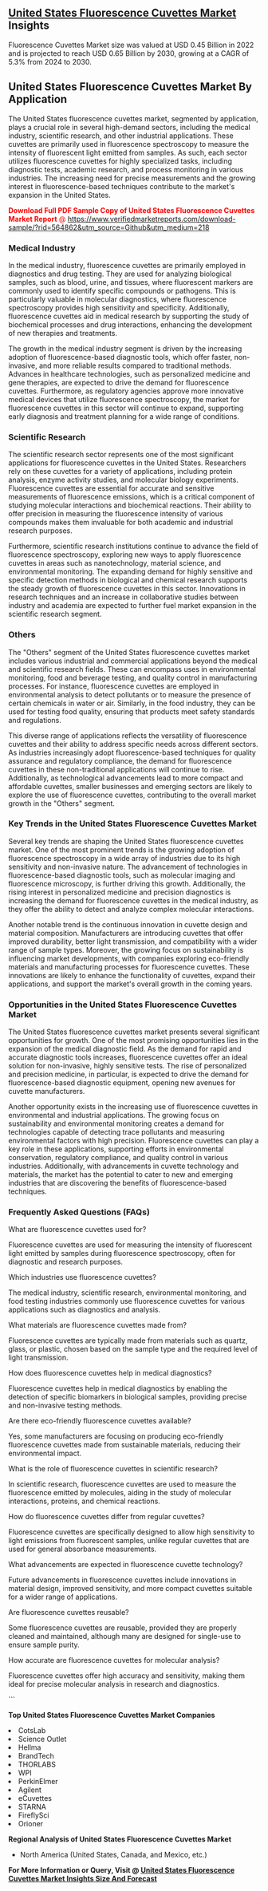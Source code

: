 <h2><a href="https://www.verifiedmarketreports.com/download-sample/?rid=564862&amp;utm_source=Github&amp;utm_medium=218" target="_blank">United States Fluorescence Cuvettes Market</a> Insights</h2><p>Fluorescence Cuvettes Market size was valued at USD 0.45 Billion in 2022 and is projected to reach USD 0.65 Billion by 2030, growing at a CAGR of 5.3% from 2024 to 2030.</p><p> <h2>United States Fluorescence Cuvettes Market By Application</h2> <p>The United States fluorescence cuvettes market, segmented by application, plays a crucial role in several high-demand sectors, including the medical industry, scientific research, and other industrial applications. These cuvettes are primarily used in fluorescence spectroscopy to measure the intensity of fluorescent light emitted from samples. As such, each sector utilizes fluorescence cuvettes for highly specialized tasks, including diagnostic tests, academic research, and process monitoring in various industries. The increasing need for precise measurements and the growing interest in fluorescence-based techniques contribute to the market's expansion in the United States.</p> <p><p><span class=""><span style="color: #ff0000;"><strong>Download Full PDF Sample Copy of United States Fluorescence Cuvettes Market Report</strong> @ </span><a href="https://www.verifiedmarketreports.com/download-sample/?rid=564862&amp;utm_source=Github&amp;utm_medium=218" target="_blank">https://www.verifiedmarketreports.com/download-sample/?rid=564862&amp;utm_source=Github&amp;utm_medium=218</a></span></p></p> <h3>Medical Industry</h3> <p>In the medical industry, fluorescence cuvettes are primarily employed in diagnostics and drug testing. They are used for analyzing biological samples, such as blood, urine, and tissues, where fluorescent markers are commonly used to identify specific compounds or pathogens. This is particularly valuable in molecular diagnostics, where fluorescence spectroscopy provides high sensitivity and specificity. Additionally, fluorescence cuvettes aid in medical research by supporting the study of biochemical processes and drug interactions, enhancing the development of new therapies and treatments.</p> <p>The growth in the medical industry segment is driven by the increasing adoption of fluorescence-based diagnostic tools, which offer faster, non-invasive, and more reliable results compared to traditional methods. Advances in healthcare technologies, such as personalized medicine and gene therapies, are expected to drive the demand for fluorescence cuvettes. Furthermore, as regulatory agencies approve more innovative medical devices that utilize fluorescence spectroscopy, the market for fluorescence cuvettes in this sector will continue to expand, supporting early diagnosis and treatment planning for a wide range of conditions.</p> <h3>Scientific Research</h3> <p>The scientific research sector represents one of the most significant applications for fluorescence cuvettes in the United States. Researchers rely on these cuvettes for a variety of applications, including protein analysis, enzyme activity studies, and molecular biology experiments. Fluorescence cuvettes are essential for accurate and sensitive measurements of fluorescence emissions, which is a critical component of studying molecular interactions and biochemical reactions. Their ability to offer precision in measuring the fluorescence intensity of various compounds makes them invaluable for both academic and industrial research purposes.</p> <p>Furthermore, scientific research institutions continue to advance the field of fluorescence spectroscopy, exploring new ways to apply fluorescence cuvettes in areas such as nanotechnology, material science, and environmental monitoring. The expanding demand for highly sensitive and specific detection methods in biological and chemical research supports the steady growth of fluorescence cuvettes in this sector. Innovations in research techniques and an increase in collaborative studies between industry and academia are expected to further fuel market expansion in the scientific research segment.</p> <h3>Others</h3> <p>The "Others" segment of the United States fluorescence cuvettes market includes various industrial and commercial applications beyond the medical and scientific research fields. These can encompass uses in environmental monitoring, food and beverage testing, and quality control in manufacturing processes. For instance, fluorescence cuvettes are employed in environmental analysis to detect pollutants or to measure the presence of certain chemicals in water or air. Similarly, in the food industry, they can be used for testing food quality, ensuring that products meet safety standards and regulations.</p> <p>This diverse range of applications reflects the versatility of fluorescence cuvettes and their ability to address specific needs across different sectors. As industries increasingly adopt fluorescence-based techniques for quality assurance and regulatory compliance, the demand for fluorescence cuvettes in these non-traditional applications will continue to rise. Additionally, as technological advancements lead to more compact and affordable cuvettes, smaller businesses and emerging sectors are likely to explore the use of fluorescence cuvettes, contributing to the overall market growth in the "Others" segment.</p> <h3>Key Trends in the United States Fluorescence Cuvettes Market</h3> <p>Several key trends are shaping the United States fluorescence cuvettes market. One of the most prominent trends is the growing adoption of fluorescence spectroscopy in a wide array of industries due to its high sensitivity and non-invasive nature. The advancement of technologies in fluorescence-based diagnostic tools, such as molecular imaging and fluorescence microscopy, is further driving this growth. Additionally, the rising interest in personalized medicine and precision diagnostics is increasing the demand for fluorescence cuvettes in the medical industry, as they offer the ability to detect and analyze complex molecular interactions.</p> <p>Another notable trend is the continuous innovation in cuvette design and material composition. Manufacturers are introducing cuvettes that offer improved durability, better light transmission, and compatibility with a wider range of sample types. Moreover, the growing focus on sustainability is influencing market developments, with companies exploring eco-friendly materials and manufacturing processes for fluorescence cuvettes. These innovations are likely to enhance the functionality of cuvettes, expand their applications, and support the market's overall growth in the coming years.</p> <h3>Opportunities in the United States Fluorescence Cuvettes Market</h3> <p>The United States fluorescence cuvettes market presents several significant opportunities for growth. One of the most promising opportunities lies in the expansion of the medical diagnostic field. As the demand for rapid and accurate diagnostic tools increases, fluorescence cuvettes offer an ideal solution for non-invasive, highly sensitive tests. The rise of personalized and precision medicine, in particular, is expected to drive the demand for fluorescence-based diagnostic equipment, opening new avenues for cuvette manufacturers.</p> <p>Another opportunity exists in the increasing use of fluorescence cuvettes in environmental and industrial applications. The growing focus on sustainability and environmental monitoring creates a demand for technologies capable of detecting trace pollutants and measuring environmental factors with high precision. Fluorescence cuvettes can play a key role in these applications, supporting efforts in environmental conservation, regulatory compliance, and quality control in various industries. Additionally, with advancements in cuvette technology and materials, the market has the potential to cater to new and emerging industries that are discovering the benefits of fluorescence-based techniques.</p> <h3>Frequently Asked Questions (FAQs)</h3> <p>What are fluorescence cuvettes used for?</p> <p>Fluorescence cuvettes are used for measuring the intensity of fluorescent light emitted by samples during fluorescence spectroscopy, often for diagnostic and research purposes.</p> <p>Which industries use fluorescence cuvettes?</p> <p>The medical industry, scientific research, environmental monitoring, and food testing industries commonly use fluorescence cuvettes for various applications such as diagnostics and analysis.</p> <p>What materials are fluorescence cuvettes made from?</p> <p>Fluorescence cuvettes are typically made from materials such as quartz, glass, or plastic, chosen based on the sample type and the required level of light transmission.</p> <p>How does fluorescence cuvettes help in medical diagnostics?</p> <p>Fluorescence cuvettes help in medical diagnostics by enabling the detection of specific biomarkers in biological samples, providing precise and non-invasive testing methods.</p> <p>Are there eco-friendly fluorescence cuvettes available?</p> <p>Yes, some manufacturers are focusing on producing eco-friendly fluorescence cuvettes made from sustainable materials, reducing their environmental impact.</p> <p>What is the role of fluorescence cuvettes in scientific research?</p> <p>In scientific research, fluorescence cuvettes are used to measure the fluorescence emitted by molecules, aiding in the study of molecular interactions, proteins, and chemical reactions.</p> <p>How do fluorescence cuvettes differ from regular cuvettes?</p> <p>Fluorescence cuvettes are specifically designed to allow high sensitivity to light emissions from fluorescent samples, unlike regular cuvettes that are used for general absorbance measurements.</p> <p>What advancements are expected in fluorescence cuvette technology?</p> <p>Future advancements in fluorescence cuvettes include innovations in material design, improved sensitivity, and more compact cuvettes suitable for a wider range of applications.</p> <p>Are fluorescence cuvettes reusable?</p> <p>Some fluorescence cuvettes are reusable, provided they are properly cleaned and maintained, although many are designed for single-use to ensure sample purity.</p> <p>How accurate are fluorescence cuvettes for molecular analysis?</p> <p>Fluorescence cuvettes offer high accuracy and sensitivity, making them ideal for precise molecular analysis in research and diagnostics.</p> ```</p><p><strong>Top United States Fluorescence Cuvettes Market Companies</strong></p><div data-test-id=""><p><li>CotsLab</li><li> Science Outlet</li><li> Hellma</li><li> BrandTech</li><li> THORLABS</li><li> WPI</li><li> PerkinElmer</li><li> Agilent</li><li> eCuvettes</li><li> STARNA</li><li> FireflySci</li><li> Orioner</li></p><div><strong>Regional Analysis of&nbsp;United States Fluorescence Cuvettes Market</strong></div><ul><li dir="ltr"><p dir="ltr">North America&nbsp;(United States, Canada, and Mexico, etc.)</p></li></ul><p><strong>For More Information or Query, Visit @&nbsp;</strong><strong><a href="https://www.verifiedmarketreports.com/product/fluorescence-cuvettes-market/?utm_source=Github&amp;utm_medium=218" target="_blank">United States Fluorescence Cuvettes Market Insights Size And Forecast</a></strong></p></div>

